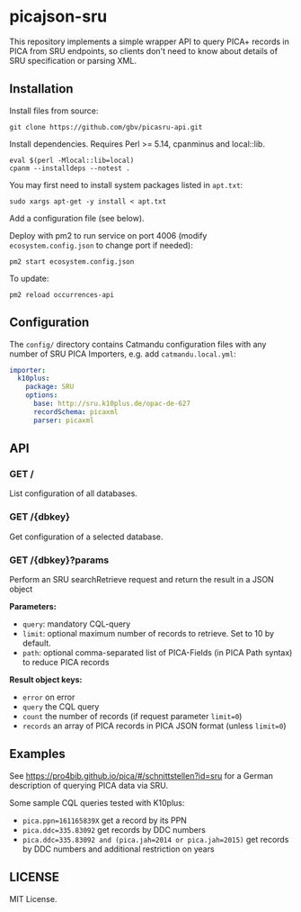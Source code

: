 # picajson-sru

This repository implements a simple wrapper API to query PICA+ records in PICA from SRU endpoints, so clients don't need to know about details of SRU specification or parsing XML.

## Installation

Install files from source:

    git clone https://github.com/gbv/picasru-api.git

Install dependencies. Requires Perl >= 5.14, cpanminus and local::lib.

    eval $(perl -Mlocal::lib=local)
    cpanm --installdeps --notest .

You may first need to install system packages listed in `apt.txt`:

    sudo xargs apt-get -y install < apt.txt

Add a configuration file (see below).

Deploy with pm2 to run service on port 4006 (modify `ecosystem.config.json` to change port if needed):

    pm2 start ecosystem.config.json

To update:

    pm2 reload occurrences-api

## Configuration

The `config/` directory contains Catmandu configuration files with any number of SRU PICA Importers, e.g. add `catmandu.local.yml`:

~~~yaml
importer:
  k10plus:
    package: SRU
    options:
      base: http://sru.k10plus.de/opac-de-627
      recordSchema: picaxml
      parser: picaxml
~~~ 

## API

### GET /

List configuration of all databases.

### GET /{dbkey}

Get configuration of a selected database.

### GET /{dbkey}?params

Perform an SRU searchRetrieve request and return the result in a JSON object

**Parameters:**

* `query`: mandatory CQL-query
* `limit`: optional maximum number of records to retrieve. Set to 10 by default.
* `path`: optional comma-separated list of PICA-Fields (in PICA Path syntax) to reduce PICA records

**Result object keys:**

* `error` on error
* `query` the CQL query
* `count` the number of records (if request parameter `limit=0`)
* `records` an array of PICA records in PICA JSON format (unless `limit=0`)

## Examples

See <https://pro4bib.github.io/pica/#/schnittstellen?id=sru> for a German description of querying PICA data via SRU.

Some sample CQL queries tested with K10plus:

* `pica.ppn=161165839X` get a record by its PPN
* `pica.ddc=335.83092` get records by DDC numbers
* `pica.ddc=335.83092 and (pica.jah=2014 or pica.jah=2015)` get records by DDC numbers and additional restriction on years

## LICENSE

MIT License.
